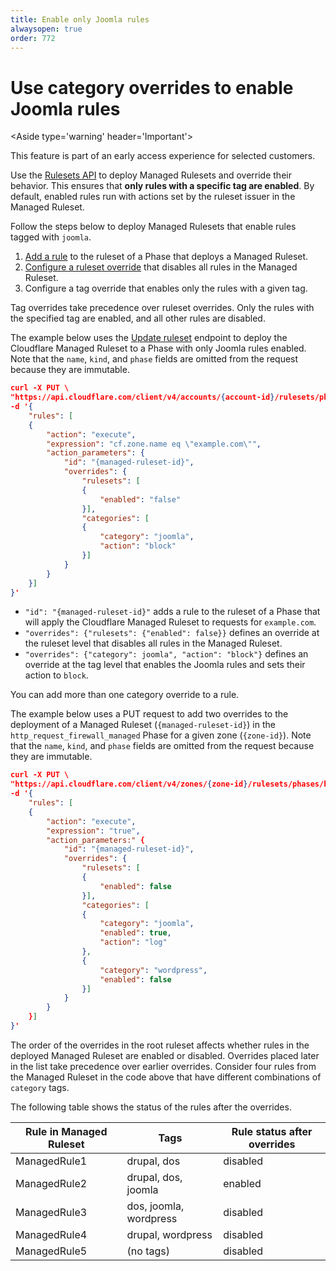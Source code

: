 ```yaml
---
title: Enable only Joomla rules
alwaysopen: true
order: 772
---
```


# Use category overrides to enable Joomla rules

<Aside type='warning' header='Important'>

This feature is part of an early access experience for selected customers.

</Aside>

Use the [Rulesets API](/cf-rulesets/rulesets-api) to deploy Managed Rulesets and override their behavior. This ensures that **only rules with a specific tag are enabled**. By default, enabled rules run with actions set by the ruleset issuer in the Managed Ruleset.

Follow the steps below to deploy Managed Rulesets that enable rules tagged with `joomla`.

1. [Add a rule](/cf-rulesets/deploy-rulesets) to the ruleset of a Phase that deploys a Managed Ruleset.
1. [Configure a ruleset override](/cf-rulesets/managed-rulesets/override-managed-ruleset) that disables all rules in the Managed Ruleset.
1. Configure a tag override that enables only the rules with a given tag.

Tag overrides take precedence over ruleset overrides. Only the rules with the specified tag are enabled, and all other rules are disabled.

The example below uses the [Update ruleset](/cf-rulesets/rulesets-api/update/) endpoint to deploy the Cloudflare Managed Ruleset to a Phase with only Joomla rules enabled. Note that the `name`, `kind`, and `phase` fields are omitted from the request because they are immutable.

```json
curl -X PUT \
"https://api.cloudflare.com/client/v4/accounts/{account-id}/rulesets/phases/http_request_firewall_managed/entrypoint" \
-d '{
    "rules": [
    {
        "action": "execute",
        "expression": "cf.zone.name eq \"example.com\"",
        "action_parameters": {
            "id": "{managed-ruleset-id}",
            "overrides": {
                "rulesets": [
                {
                    "enabled": "false"
                }],
                "categories": [
                {
                    "category": "joomla",
                    "action": "block"
                }]
            }
        }
    }]
}'
```

* `"id": "{managed-ruleset-id}"` adds a rule to the ruleset of a Phase that will apply the Cloudflare Managed Ruleset to requests for `example.com`.
* `"overrides": {"rulesets": {"enabled": false}}` defines an override at the ruleset level that disables all rules in the Managed Ruleset.
* `"overrides": {"category": joomla", "action": "block"}` defines an override at the tag level that enables the Joomla rules and sets their action to `block`.

You can add more than one category override to a rule.

The example below uses a PUT request to add two overrides to the deployment of a Managed Ruleset (`{managed-ruleset-id}`) in the `http_request_firewall_managed` Phase for a given zone (`{zone-id}`). Note that the `name`, `kind`, and `phase` fields are omitted from the request because they are immutable.

```json
curl -X PUT \
"https://api.cloudflare.com/client/v4/zones/{zone-id}/rulesets/phases/http_request_firewall_managed/entrypoint" \
-d '{
    "rules": [
    {
        "action": "execute",
        "expression": "true",
        "action_parameters:" {
            "id": "{managed-ruleset-id}",
            "overrides": {
                "rulesets": [
                {
                    "enabled": false
                }],
                "categories": [
                {
                    "category": "joomla",
                    "enabled": true,
                    "action": "log"
                },
                {
                    "category": "wordpress",
                    "enabled": false
                }]
            }
        }
    }]
}'
```

The order of the overrides in the root ruleset affects whether rules in the deployed Managed Ruleset are enabled or disabled. Overrides placed later in the list take precedence over earlier overrides. Consider four rules from the Managed Ruleset in the code above that have different combinations of `category` tags.

The following table shows the status of the rules after the overrides.

<table>
  <thead>
    <tr>
      <th>Rule in Managed Ruleset</th>
      <th>Tags</th>
      <th>Rule status after overrides</th>
    </tr>
  </thead>
  <tbody>
    <tr>
      <td>ManagedRule1</td>
      <td>drupal, dos</td>
      <td>disabled</td>
    </tr>
    <tr>
      <td>ManagedRule2</td>
      <td>drupal, dos, joomla</td>
       <td>enabled</td>
    </tr>
    <tr>
      <td>ManagedRule3</td>
      <td>dos, joomla, wordpress</td>
      <td>disabled</td>
    </tr>
    <tr>
      <td>ManagedRule4</td>
      <td>drupal, wordpress</td>
      <td>disabled</td>
    </tr>
    <tr>
      <td>ManagedRule5</td>
      <td>(no tags)</td>
      <td>disabled</td>
    </tr>
  </tbody>
</table>
